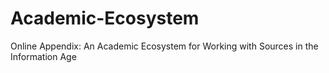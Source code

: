 # Academic-Ecosystem
Online Appendix: An Academic Ecosystem for Working with Sources in the Information Age
